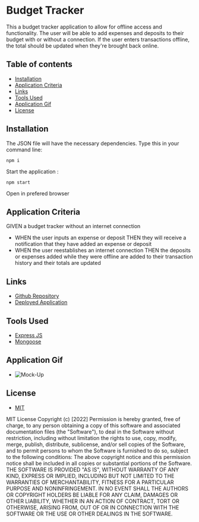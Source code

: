 # Budget Tracker

This a budget tracker application to allow for offline access and functionality. The user will be able to add expenses and deposits to their budget with or without a connection. If the user enters transactions offline, the total should be updated when they're brought back online.

## Table of contents

- [Installation](#installation)
- [Application Criteria](#application-criteria)
- [Links](#links)
- [Tools Used](#tools-used)
- [Application Gif](#application-gif)
- [License](#license)

## Installation

The JSON file will have the necessary dependencies. Type this in your command line:

```
npm i
```

Start the application :

```
npm start
```

Open in prefered browser

## Application Criteria

GIVEN a budget tracker without an internet connection

- WHEN the user inputs an expense or deposit
  THEN they will receive a notification that they have added an expense or deposit
- WHEN the user reestablishes an internet connection
  THEN the deposits or expenses added while they were offline are added to their transaction history and their totals are updated

## Links

- [Github Repository](https://github.com/MtendeRoll/social-networkAPI)
- [Deployed Application]()

## Tools Used

- [Express JS](https://www.npmjs.com/package/express)
- [Mongoose](https://www.npmjs.com/package/mongoose)

## Application Gif

- ![Mock-Up]()

## License

- [MIT](./LICENSE)

MIT License Copyright (c) [2022] Permission is hereby granted, free of charge, to any person obtaining a copy of this software and associated documentation files (the "Software"), to deal in the Software without restriction, including without limitation the rights to use, copy, modify, merge, publish, distribute, sublicense, and/or sell copies of the Software, and to permit persons to whom the Software is furnished to do so, subject to the following conditions: The above copyright notice and this permission notice shall be included in all copies or substantial portions of the Software. THE SOFTWARE IS PROVIDED "AS IS", WITHOUT WARRANTY OF ANY KIND, EXPRESS OR IMPLIED, INCLUDING BUT NOT LIMITED TO THE WARRANTIES OF MERCHANTABILITY, FITNESS FOR A PARTICULAR PURPOSE AND NONINFRINGEMENT. IN NO EVENT SHALL THE AUTHORS OR COPYRIGHT HOLDERS BE LIABLE FOR ANY CLAIM, DAMAGES OR OTHER LIABILITY, WHETHER IN AN ACTION OF CONTRACT, TORT OR OTHERWISE, ARISING FROM, OUT OF OR IN CONNECTION WITH THE SOFTWARE OR THE USE OR OTHER DEALINGS IN THE SOFTWARE.
